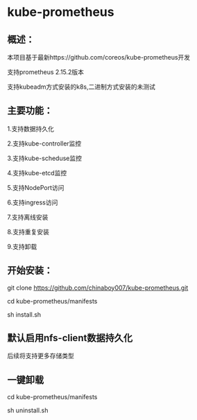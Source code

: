 # kube-prometheus

## 概述：

本项目基于最新https://github.com/coreos/kube-prometheus开发

支持prometheus 2.15.2版本

支持kubeadm方式安装的k8s,二进制方式安装的未测试


## 主要功能：

1.支持数据持久化

2.支持kube-controller监控

3.支持kube-scheduse监控

4.支持kube-etcd监控

5.支持NodePort访问

6.支持ingress访问

7.支持离线安装

8.支持重复安装

9.支持卸载




## 开始安装：

git clone https://github.com/chinaboy007/kube-prometheus.git

cd kube-prometheus/manifests

sh install.sh



## 默认启用nfs-client数据持久化  

  后续将支持更多存储类型


## 一键卸载  

cd kube-prometheus/manifests

sh uninstall.sh
